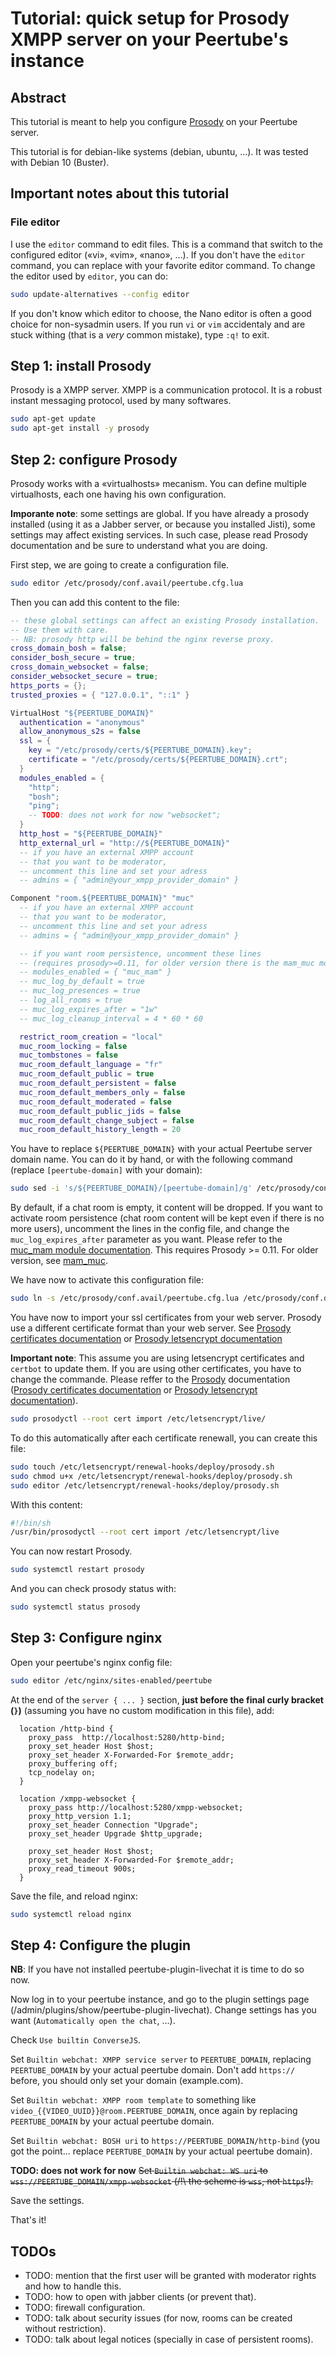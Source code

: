 # Tutorial: quick setup for Prosody XMPP server on your Peertube's instance

## Abstract

This tutorial is meant to help you configure [Prosody](https://prosody.im)
on your Peertube server.

This tutorial is for debian-like systems (debian, ubuntu, ...).
It was tested with Debian 10 (Buster).

## Important notes about this tutorial

### File editor

I use the `editor` command to edit files. This is a command that switch to
the configured editor («vi», «vim», «nano», ...).
If you don't have the `editor` command, you can replace with your favorite
editor command.
To change the editor used by `editor`, you can do:

```bash
sudo update-alternatives --config editor
```

If you don't know which editor to choose, the Nano editor is often a good choice
for non-sysadmin users.
If you run `vi` or `vim` accidentaly and are stuck withing (that is a *very*
common mistake), type `:q!` to exit.

## Step 1: install Prosody

Prosody is a XMPP server. XMPP is a communication protocol.
It is a robust instant messaging protocol, used by many softwares.

```bash
sudo apt-get update
sudo apt-get install -y prosody
```

## Step 2: configure Prosody

Prosody works with a «virtualhosts» mecanism. You can define multiple
virtualhosts, each one having his own configuration.

**Imporante note**: some settings are global. If you have already a
prosody installed (using it as a Jabber server, or because you installed Jisti),
some settings may affect existing services. In such case, please read Prosody
documentation and be sure to understand what you are doing.

First step, we are going to create a configuration file.

```bash
sudo editor /etc/prosody/conf.avail/peertube.cfg.lua
```

Then you can add this content to the file:

```lua
-- these global settings can affect an existing Prosody installation.
-- Use them with care.
-- NB: prosody http will be behind the nginx reverse proxy.
cross_domain_bosh = false;
consider_bosh_secure = true;
cross_domain_websocket = false;
consider_websocket_secure = true;
https_ports = {};
trusted_proxies = { "127.0.0.1", "::1" }

VirtualHost "${PEERTUBE_DOMAIN}"
  authentication = "anonymous"
  allow_anonymous_s2s = false
  ssl = {
    key = "/etc/prosody/certs/${PEERTUBE_DOMAIN}.key";
    certificate = "/etc/prosody/certs/${PEERTUBE_DOMAIN}.crt";
  }
  modules_enabled = {
    "http";
    "bosh";
    "ping";
    -- TODO: does not work for now "websocket";
  }
  http_host = "${PEERTUBE_DOMAIN}"
  http_external_url = "http://${PEERTUBE_DOMAIN}"
  -- if you have an external XMPP account
  -- that you want to be moderator,
  -- uncomment this line and set your adress
  -- admins = { "admin@your_xmpp_provider_domain" }

Component "room.${PEERTUBE_DOMAIN}" "muc"
  -- if you have an external XMPP account
  -- that you want to be moderator,
  -- uncomment this line and set your adress
  -- admins = { "admin@your_xmpp_provider_domain" }

  -- if you want room persistence, uncomment these lines
  -- (requires prosody>=0.11, for older version there is the mam_muc module)
  -- modules_enabled = { "muc_mam" }
  -- muc_log_by_default = true
  -- muc_log_presences = true
  -- log_all_rooms = true
  -- muc_log_expires_after = "1w"
  -- muc_log_cleanup_interval = 4 * 60 * 60

  restrict_room_creation = "local"
  muc_room_locking = false
  muc_tombstones = false
  muc_room_default_language = "fr"
  muc_room_default_public = true
  muc_room_default_persistent = false
  muc_room_default_members_only = false
  muc_room_default_moderated = false
  muc_room_default_public_jids = false
  muc_room_default_change_subject = false
  muc_room_default_history_length = 20

```

You have to replace `${PEERTUBE_DOMAIN}` with your actual Peertube server
domain name. You can do it by hand, or with the following command
(replace `[peertube-domain]` with your domain):

```bash
sudo sed -i 's/${PEERTUBE_DOMAIN}/[peertube-domain]/g' /etc/prosody/conf.avail/peertube.cfg.lua
```

By default, if a chat room is empty, it content will be dropped.
If you want to activate room persistence (chat room content will be kept even
if there is no more users), uncomment the lines in the config file,
and change the `muc_log_expires_after` parameter as you want. Please refer to
the [muc_mam module documentation](https://prosody.im/doc/modules/mod_muc_mam).
This requires Prosody >= 0.11. For older version, see
[mam_muc](https://modules.prosody.im/mod_mam_muc.html).

We have now to activate this configuration file:

```bash
sudo ln -s /etc/prosody/conf.avail/peertube.cfg.lua /etc/prosody/conf.d/
```

You have now to import your ssl certificates from your web server.
Prosody use a different certificate format than your web server.
See [Prosody certificates documentation](https://prosody.im/doc/certificates)
or [Prosody letsencrypt documentation](https://prosody.im/doc/letsencrypt)

**Important note**: This assume you are using letsencrypt certificates and
`certbot` to update them.
If you are using other certificates, you have to change the commande. Please
reffer to the [Prosody](https://prosody.im) documentation
([Prosody certificates documentation](https://prosody.im/doc/certificates)
or [Prosody letsencrypt documentation](https://prosody.im/doc/letsencrypt)).

```bash
sudo prosodyctl --root cert import /etc/letsencrypt/live/
```

To do this automatically after each certificate renewall, you can create
this file:

```bash
sudo touch /etc/letsencrypt/renewal-hooks/deploy/prosody.sh
sudo chmod u+x /etc/letsencrypt/renewal-hooks/deploy/prosody.sh
sudo editor /etc/letsencrypt/renewal-hooks/deploy/prosody.sh
```

With this content:

```bash
#!/bin/sh
/usr/bin/prosodyctl --root cert import /etc/letsencrypt/live

```

You can now restart Prosody.

```bash
sudo systemctl restart prosody
```

And you can check prosody status with:

```bash
sudo systemctl status prosody
```

## Step 3: Configure nginx

Open your peertube's nginx config file:

```bash
sudo editor /etc/nginx/sites-enabled/peertube
```

At the end of the `server { ... }` section, **just before the final curly bracket (`}`)**
(assuming you have no custom modification in this file), add:

```nginx
  location /http-bind {
    proxy_pass  http://localhost:5280/http-bind;
    proxy_set_header Host $host;
    proxy_set_header X-Forwarded-For $remote_addr;
    proxy_buffering off;
    tcp_nodelay on;
  }

  location /xmpp-websocket {
    proxy_pass http://localhost:5280/xmpp-websocket;
    proxy_http_version 1.1;
    proxy_set_header Connection "Upgrade";
    proxy_set_header Upgrade $http_upgrade;

    proxy_set_header Host $host;
    proxy_set_header X-Forwarded-For $remote_addr;
    proxy_read_timeout 900s;
  }

```

Save the file, and reload nginx:

```bash
sudo systemctl reload nginx
```

## Step 4: Configure the plugin

**NB**: If you have not installed peertube-plugin-livechat it is time to do so
now.

Now log in to your peertube instance, and go to the plugin settings page
(/admin/plugins/show/peertube-plugin-livechat).
Change settings has you want (`Automatically open the chat`, ...).

Check `Use builtin ConverseJS`.

Set `Builtin webchat: XMPP service server` to `PEERTUBE_DOMAIN`,
replacing `PEERTUBE_DOMAIN` by your actual peertube domain.
Don't add `https://` before, you should only set your domain (example.com).

Set `Builtin webchat: XMPP room template` to something like
`video_{{VIDEO_UUID}}@room.PEERTUBE_DOMAIN`, once again by replacing
`PEERTUBE_DOMAIN` by your actual peertube domain.

Set `Builtin webchat: BOSH uri` to `https://PEERTUBE_DOMAIN/http-bind`
(you got the point... replace `PEERTUBE_DOMAIN` by your actual peertube domain).

**TODO: does not work for now**
~~Set `Builtin webchat: WS uri` to `wss://PEERTUBE_DOMAIN/xmpp-websocket`
(/!\\ the scheme is `wss`, not `https`!).~~

Save the settings.

That's it!

## TODOs

* TODO: mention that the first user will be granted with moderator rights and
  how to handle this.
* TODO: how to open with jabber clients (or prevent that).
* TODO: firewall configuration.
* TODO: talk about security issues
  (for now, rooms can be created without restriction).
* TODO: talk about legal notices (specially in case of persistent rooms).
